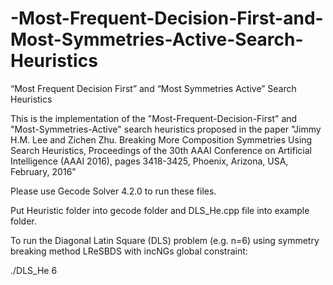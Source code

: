# -Most-Frequent-Decision-First-and-Most-Symmetries-Active-Search-Heuristics
“Most Frequent Decision First” and “Most Symmetries Active”  Search Heuristics

This is the implementation of the "Most-Frequent-Decision-First" and "Most-Symmetries-Active" search heuristics proposed in the paper "Jimmy H.M. Lee and Zichen Zhu.  Breaking More Composition Symmetries Using Search Heuristics, Proceedings of the 30th AAAI Conference on Artificial Intelligence (AAAI 2016), pages 3418-3425, Phoenix, Arizona, USA, February, 2016"

Please use Gecode Solver 4.2.0 to run these files.

Put Heuristic folder into gecode folder and DLS_He.cpp file into example folder.

To run the Diagonal Latin Square (DLS) problem (e.g. n=6) using symmetry breaking method LReSBDS with incNGs global constraint:

./DLS_He 6
